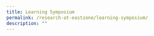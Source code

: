 ```yaml
---
title: Learning Symposium
permalink: /research-at-eastzone/learning-symposium/
description: ""
---
```

